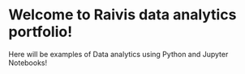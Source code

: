# Welcome to Raivis data analytics portfolio!

Here will be examples of Data analytics using Python and Jupyter Notebooks!
